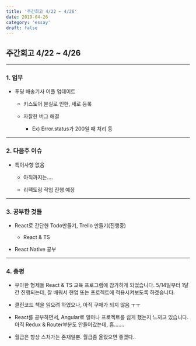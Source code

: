 ```yaml
---
title: '주간회고 4/22 ~ 4/26'
date: 2019-04-26
category: 'essay'
draft: false
---
```


## 주간회고 4/22 ~ 4/26

---

### 1. 업무

- 푸딩 배송기사 어플 업데이트

  - 키스토어 분실로 인한, 새로 등록

  - 자잘한 버그 해결

    - Ex) Error.status가 200일 때 처리 등

---

### 2. 다음주 이슈

- 특이사항 없음

  - 아직까지는....

  - 리팩토링 작업 진행 예정

---

### 3. 공부한 것들

- React로 간단한 Todo만들기, Trello 만들기(진행중)

  - React & TS

- React Native 공부

---

### 4. 총평

- 우아한 형제들 React & TS 교육 프로그램에 참가하게 되었습니다. 5/14일부터 1달간 진행되는데, 잘 배워서 현업 또는 프로젝트에 적용시켜보도록 하겠습니다.

- 클린코드 책을 읽으려 하였으나, 아직 구매가 되지 않음 ㅜㅜ

- React를 공부하면서, Angular로 얼마나 프로젝트를 쉽게 했는지 느끼고 있습니다. 아직 Redux & Router부분도 안들어갔는데, 흠.......

- 월급은 항상 스처가는 존재일뿐. 월급좀 올랐으면 좋겠다..
